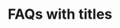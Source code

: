 ---
title: FAQs with titles
category: Marketing
paid: true
isActive: true
ltr: {"preview":"function App() {\n  const faqsList = [{\n    label: \"Payment\",\n    qas: [{\n      q: \"What are some random questions to ask?\",\n      a: \"That's exactly the reason we created this random question generator. There are hundreds of random questions to choose from so you're able to find the perfect random question.\"\n    }, {\n      q: \"Do you include common questions?\",\n      a: \"This generator doesn't include most common questions. The thought is that you can come up with common questions on your own so most of the questions in this generator.\"\n    }]\n  }, {\n    label: \"Account\",\n    qas: [{\n      q: \"Can I use this for 21 questions?\",\n      a: \"Yes! there are two ways that you can use this question generator depending on what you're after. You can indicate that you want 21 questions generated.\"\n    }, {\n      q: \"Are these questions for girls or for boys?\",\n      a: \"The questions in this generator are gender neutral and can be used to ask either male of females (or any other gender the person identifies with).\"\n    }, {\n      q: \"What do you wish you had more talent doing?\",\n      a: \"If you've been searching for a way to get random questions, you've landed on the correct webpage. We created the Random Question Generator to ask you as many random questions as your heart desires.\"\n    }]\n  }, {\n    label: \"License\",\n    qas: [{\n      q: \"What's something that was completely out-of-character that you did?\",\n      a: \"It is a long established fact that a reader will be distracted by the readable content of a page when looking at its layout.\"\n    }]\n  }];\n  return /*#__PURE__*/React.createElement(\"section\", {\n    className: \"py-14\"\n  }, /*#__PURE__*/React.createElement(\"div\", {\n    className: \"max-w-screen-xl mx-auto px-4 md:px-8\"\n  }, /*#__PURE__*/React.createElement(\"div\", {\n    className: \"max-w-lg\"\n  }, /*#__PURE__*/React.createElement(\"h3\", {\n    className: \"mt-3 text-gray-800 text-3xl font-extrabold sm:text-4xl\"\n  }, \"Frequently asked questions\"), /*#__PURE__*/React.createElement(\"div\", {\n    className: \"mt-3 text-gray-600 dark:text-gray-400\"\n  }, /*#__PURE__*/React.createElement(\"p\", null, \"Can\\u2019t find the answer you\\u2019re looking for? feel free to\", \" \", /*#__PURE__*/React.createElement(\"a\", {\n    className: \"text-indigo-600 font-semibold whitespace-nowrap\",\n    href: \"support@floatui.com\"\n  }, \"contact us\"), \".\"))), /*#__PURE__*/React.createElement(\"div\", {\n    className: \"mt-12 divide-y sm:mt-20\"\n  }, faqsList.map((list, idx) => /*#__PURE__*/React.createElement(\"div\", {\n    key: idx,\n    className: \"py-5 gap-x-12 first:pt-0 sm:flex\"\n  }, /*#__PURE__*/React.createElement(\"div\", {\n    className: \"max-w-sm pt-8 pb-6 sm:pt-0 lg:flex-grow\"\n  }, /*#__PURE__*/React.createElement(\"h4\", {\n    className: \"text-gray-500 font-semibold\"\n  }, list.label)), /*#__PURE__*/React.createElement(\"ul\", {\n    className: \"flex-1 space-y-6 sm:last:pb-6 sm:space-y-8\"\n  }, list.qas.map((item, idx) => /*#__PURE__*/React.createElement(\"li\", {\n    key: idx\n  }, /*#__PURE__*/React.createElement(\"summary\", {\n    className: \"flex items-center justify-between font-semibold text-gray-700\"\n  }, item.q), /*#__PURE__*/React.createElement(\"p\", {\n    dangerouslySetInnerHTML: {\n      __html: item.a\n    },\n    className: \"mt-3 text-gray-600 leading-relaxed\"\n  })))))))));\n}\n\n;","react":{"jsxCss":[],"jsxTail":[{"code":"export default () => {\n\n    const faqsList = [\n        {\n            label: \"Payment\",\n            qas: [\n                {\n                    q: \"What are some random questions to ask?\",\n                    a: \"That's exactly the reason we created this random question generator. There are hundreds of random questions to choose from so you're able to find the perfect random question.\"\n                },\n                {\n                    q: \"Do you include common questions?\",\n                    a: \"This generator doesn't include most common questions. The thought is that you can come up with common questions on your own so most of the questions in this generator.\"\n                },\n            ]\n        },\n        {\n            label: \"Account\",\n            qas: [\n                {\n                    q: \"Can I use this for 21 questions?\",\n                    a: \"Yes! there are two ways that you can use this question generator depending on what you're after. You can indicate that you want 21 questions generated.\"\n                },\n                {\n                    q: \"Are these questions for girls or for boys?\",\n                    a: \"The questions in this generator are gender neutral and can be used to ask either male of females (or any other gender the person identifies with).\"\n                },\n                {\n                    q: \"What do you wish you had more talent doing?\",\n                    a: \"If you've been searching for a way to get random questions, you've landed on the correct webpage. We created the Random Question Generator to ask you as many random questions as your heart desires.\"\n                }\n            ]\n        },\n        {\n            label: \"License\",\n            qas: [\n                {\n                    q: \"What's something that was completely out-of-character that you did?\",\n                    a: \"It is a long established fact that a reader will be distracted by the readable content of a page when looking at its layout.\"\n                }\n            ]\n        },\n    ]\n\n    return (\n        <section className='py-14'>\n            <div className=\"max-w-screen-xl mx-auto px-4 md:px-8\">\n                <div className=\"max-w-lg\">\n                    <h3 className='mt-3 text-gray-800 text-3xl font-extrabold sm:text-4xl'>\n                        Frequently asked questions\n                    </h3>\n                    <div className='mt-3 text-gray-600 dark:text-gray-400'>\n                        <p>\n                            Can’t find the answer you’re looking for? feel free to{\" \"}\n                            <a\n                                className='text-indigo-600 font-semibold whitespace-nowrap'\n                                href='support@floatui.com'>\n                                contact us\n                            </a>\n                            .\n                        </p>\n                    </div>\n                </div>\n                <div className='mt-12 divide-y sm:mt-20'>\n                    {\n                        faqsList.map((list, idx) => (\n                            <div key={idx} className=\"py-5 gap-x-12 first:pt-0 sm:flex\">\n                                <div className=\"max-w-sm pt-8 pb-6 sm:pt-0 lg:flex-grow\">\n                                    <h4 className=\"text-gray-500 font-semibold\">\n                                        {list.label}\n                                    </h4>\n                                </div>\n                                <ul className='flex-1 space-y-6 sm:last:pb-6 sm:space-y-8'>\n                                    {list.qas.map((item, idx) => (\n                                        <li\n                                            key={idx}>\n                                            <summary\n                                                className=\"flex items-center justify-between font-semibold text-gray-700\">\n                                                {item.q}\n                                            </summary>\n                                            <p\n                                                dangerouslySetInnerHTML={{ __html: item.a }}\n                                                className='mt-3 text-gray-600 leading-relaxed'>\n                                            </p>\n                                        </li>\n                                    ))}\n                                </ul>\n                            </div>\n                        ))\n                    }\n                </div>\n            </div>\n        </section>\n    );\n};","label":"App.jsx"}]},"vue":{"vueTail":[],"vueCss":[]}}
rtl: {"preview":"function App() {\n  const faqsList = [{\n    label: \"عملية الدفع\",\n    qas: [{\n      q: \"ما هي بعض الأسئلة العشوائية التي يجب طرحها؟\",\n      a: \"هذا هو بالضبط سبب إنشاء مولد الأسئلة العشوائية هذا. هناك المئات من الأسئلة العشوائية للاختيار من بينها حتى تتمكن من العثور على السؤال العشوائي المثالي.\"\n    }, {\n      q: \"هل تقوم بتضمين أسئلة شائعة؟\",\n      a: \"لا يتضمن هذا المولد الأسئلة الأكثر شيوعًا. الفكرة هي أنه يمكنك طرح أسئلة شائعة بمفردك ، لذا فإن معظم الأسئلة في هذا المولد.\"\n    }]\n  }, {\n    label: \"الحساب\",\n    qas: [{\n      q: \"هل يمكنني استخدام هذا لـ 21 سؤالاً؟\",\n      a: \"نعم! هناك طريقتان يمكنك استخدام منشئ الأسئلة هذا بناءً على ما تبحث عنه. يمكنك الإشارة إلى أنك تريد إنشاء 21 سؤالاً.\"\n    }, {\n      q: \"هل هذه الأسئلة للفتيات أم للفتيان؟\",\n      a: \"الأسئلة في هذا المولد محايدة بين الجنسين ويمكن استخدامها لسؤال أي ذكر من الإناث (أو أي جنس آخر يحدده الشخص).\"\n    }, {\n      q: \"ماذا تتمنى لو كان لديك المزيد من المواهب تفعل؟\",\n      a: \"إذا كنت تبحث عن طريقة للحصول على أسئلة عشوائية ، فقد وصلت إلى صفحة الويب الصحيحة. لقد أنشأنا منشئ الأسئلة العشوائية لطرح العديد من الأسئلة العشوائية التي يرغبها قلبك.\"\n    }]\n  }, {\n    label: \"رخصة\",\n    qas: [{\n      q: \"ما هو الشيء الذي كان بعيدًا تمامًا عن الشخصية الذي فعلته؟\",\n      a: \"هناك حقيقة مثبتة منذ زمن طويل وهي أن المحتوى المقروء لصفحة ما سيلهي القارئ عن التركيز على الشكل الخارجي للنص أو شكل توضع الفقرات في الصفحة التي يقرأها.\"\n    }]\n  }];\n  return /*#__PURE__*/React.createElement(\"section\", {\n    className: \"py-14\"\n  }, /*#__PURE__*/React.createElement(\"div\", {\n    className: \"max-w-screen-xl mx-auto px-4 md:px-8\"\n  }, /*#__PURE__*/React.createElement(\"div\", {\n    className: \"max-w-lg\"\n  }, /*#__PURE__*/React.createElement(\"h3\", {\n    className: \"mt-3 text-gray-800 text-3xl font-extrabold sm:text-4xl\"\n  }, \"\\u0623\\u0633\\u0626\\u0644\\u0629 \\u0645\\u062A\\u0643\\u0631\\u0631\\u0629\"), /*#__PURE__*/React.createElement(\"div\", {\n    className: \"mt-3 text-gray-600 dark:text-gray-400\"\n  }, /*#__PURE__*/React.createElement(\"p\", null, \"\\u0644\\u0627 \\u064A\\u0645\\u0643\\u0646\\u0643 \\u0627\\u0644\\u0639\\u062B\\u0648\\u0631 \\u0639\\u0644\\u0649 \\u0627\\u0644\\u0625\\u062C\\u0627\\u0628\\u0629 \\u0627\\u0644\\u062A\\u064A \\u062A\\u0628\\u062D\\u062B \\u0639\\u0646\\u0647\\u0627\\u061F \\u0644\\u0627 \\u062A\\u062A\\u0631\\u062F\\u062F \\u0641\\u064A\", \" \", /*#__PURE__*/React.createElement(\"a\", {\n    className: \"text-indigo-600 font-semibold whitespace-nowrap\",\n    href: \"support@floatui.com\"\n  }, \"\\u0627\\u0644\\u0627\\u062A\\u0635\\u0627\\u0644 \\u0628\\u0646\\u0627\"), \".\"))), /*#__PURE__*/React.createElement(\"div\", {\n    className: \"mt-12 divide-y sm:mt-20\"\n  }, faqsList.map((list, idx) => /*#__PURE__*/React.createElement(\"div\", {\n    key: idx,\n    className: \"py-5 gap-x-12 first:pt-0 sm:flex\"\n  }, /*#__PURE__*/React.createElement(\"div\", {\n    className: \"max-w-sm pt-8 pb-6 sm:pt-0 lg:flex-grow\"\n  }, /*#__PURE__*/React.createElement(\"h4\", {\n    className: \"text-gray-500 font-semibold\"\n  }, list.label)), /*#__PURE__*/React.createElement(\"ul\", {\n    className: \"flex-1 space-y-6 sm:last:pb-6 sm:space-y-8\"\n  }, list.qas.map((item, idx) => /*#__PURE__*/React.createElement(\"li\", {\n    key: idx\n  }, /*#__PURE__*/React.createElement(\"summary\", {\n    className: \"flex items-center justify-between font-semibold text-gray-700\"\n  }, item.q), /*#__PURE__*/React.createElement(\"p\", {\n    dangerouslySetInnerHTML: {\n      __html: item.a\n    },\n    className: \"mt-3 text-gray-600 leading-relaxed\"\n  })))))))));\n}","react":{"jsxCss":[],"jsxTail":[{"label":"App.jsx","code":"export default () => {\n\n    const faqsList = [\n        {\n            label: \"عملية الدفع\",\n            qas: [\n                {\n                    q: \"ما هي بعض الأسئلة العشوائية التي يجب طرحها؟\",\n                    a: \"هذا هو بالضبط سبب إنشاء مولد الأسئلة العشوائية هذا. هناك المئات من الأسئلة العشوائية للاختيار من بينها حتى تتمكن من العثور على السؤال العشوائي المثالي.\"\n                },\n                {\n                    q: \"هل تقوم بتضمين أسئلة شائعة؟\",\n                    a: \"لا يتضمن هذا المولد الأسئلة الأكثر شيوعًا. الفكرة هي أنه يمكنك طرح أسئلة شائعة بمفردك ، لذا فإن معظم الأسئلة في هذا المولد.\"\n                },\n            ]\n        },\n        {\n            label: \"الحساب\",\n            qas: [\n                {\n                    q: \"هل يمكنني استخدام هذا لـ 21 سؤالاً؟\",\n                    a: \"نعم! هناك طريقتان يمكنك استخدام منشئ الأسئلة هذا بناءً على ما تبحث عنه. يمكنك الإشارة إلى أنك تريد إنشاء 21 سؤالاً.\"\n                },\n                {\n                    q: \"هل هذه الأسئلة للفتيات أم للفتيان؟\",\n                    a: \"الأسئلة في هذا المولد محايدة بين الجنسين ويمكن استخدامها لسؤال أي ذكر من الإناث (أو أي جنس آخر يحدده الشخص).\"\n                },\n                {\n                    q: \"ماذا تتمنى لو كان لديك المزيد من المواهب تفعل؟\",\n                    a: \"إذا كنت تبحث عن طريقة للحصول على أسئلة عشوائية ، فقد وصلت إلى صفحة الويب الصحيحة. لقد أنشأنا منشئ الأسئلة العشوائية لطرح العديد من الأسئلة العشوائية التي يرغبها قلبك.\"\n                }\n            ]\n        },\n        {\n            label: \"رخصة\",\n            qas: [\n                {\n                    q: \"ما هو الشيء الذي كان بعيدًا تمامًا عن الشخصية الذي فعلته؟\",\n                    a: \"هناك حقيقة مثبتة منذ زمن طويل وهي أن المحتوى المقروء لصفحة ما سيلهي القارئ عن التركيز على الشكل الخارجي للنص أو شكل توضع الفقرات في الصفحة التي يقرأها.\"\n                }\n            ]\n        },\n    ]\n\n    return (\n        <section className='py-14'>\n            <div className=\"max-w-screen-xl mx-auto px-4 md:px-8\">\n                <div className=\"max-w-lg\">\n                    <h3 className='mt-3 text-gray-800 text-3xl font-extrabold sm:text-4xl'>\n                        أسئلة متكررة\n                    </h3>\n                    <div className='mt-3 text-gray-600 dark:text-gray-400'>\n                        <p>\n                            لا يمكنك العثور على الإجابة التي تبحث عنها؟ لا تتردد في{\" \"}\n                            <a\n                                className='text-indigo-600 font-semibold whitespace-nowrap'\n                                href='support@floatui.com'>\n                                الاتصال بنا\n                            </a>\n                            .\n                        </p>\n                    </div>\n                </div>\n                <div className='mt-12 divide-y sm:mt-20'>\n                    {\n                        faqsList.map((list, idx) => (\n                            <div key={idx} className=\"py-5 gap-x-12 first:pt-0 sm:flex\">\n                                <div className=\"max-w-sm pt-8 pb-6 sm:pt-0 lg:flex-grow\">\n                                    <h4 className=\"text-gray-500 font-semibold\">\n                                        {list.label}\n                                    </h4>\n                                </div>\n                                <ul className='flex-1 space-y-6 sm:last:pb-6 sm:space-y-8'>\n                                    {list.qas.map((item, idx) => (\n                                        <li\n                                            key={idx}>\n                                            <summary\n                                                className=\"flex items-center justify-between font-semibold text-gray-700\">\n                                                {item.q}\n                                            </summary>\n                                            <p\n                                                dangerouslySetInnerHTML={{ __html: item.a }}\n                                                className='mt-3 text-gray-600 leading-relaxed'>\n                                            </p>\n                                        </li>\n                                    ))}\n                                </ul>\n                            </div>\n                        ))\n                    }\n                </div>\n            </div>\n        </section>\n    )\n}"}]},"vue":{"vueCss":[],"vueTail":[]}}
slug: /faqs
id: a06fbabc-4a29-4176-9f23-79884cc45412
created_at: 1670157132145
---